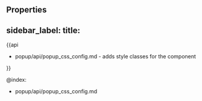 Properties
---
sidebar_label: 
title: 
---          

{{api

- popup/api/popup_css_config.md - adds style classes for the component

}}

@index:
- popup/api/popup_css_config.md
